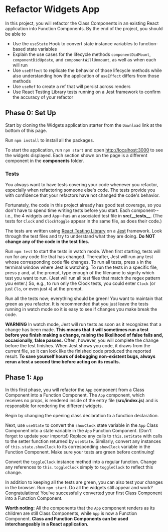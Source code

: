 # Refactor Widgets App

In this project, you will refactor the Class Components in an existing React
application into Function Components. By the end of the project, you should be
able to

* Use the `useState` Hook to convert state instance variables to function-based
  state variables
* Explain the use cases for the lifecycle methods `componentDidMount`,
  `componentDidUpdate`, and `componentWillUnmount`, as well as when each will
  run
* Use `useEffect` to replicate the behavior of those lifecycle methods while
  also understanding how the application of `useEffect` differs from those
  methods
* Use `useRef` to create a ref that will persist across renders
* Use React Testing Library tests running on a Jest framework to confirm the
  accuracy of your refactor

## Phase 0: Set Up

Start by cloning the Widgets application starter from the `Download` link at the
bottom of this page.

Run `npm install` to install all the packages.

To start the application, run `npm start` and open [http://localhost:3000] to
see the widgets displayed. Each section shown on the page is a different
component in the __components__ folder.

### Tests

You always want to have tests covering your code whenever you refactor,
especially when refactoring someone else's code. The tests provide you with
confidence that your refactors have not changed the code's behavior.

Fortunately, the code in this project already has good test coverage, so you
don't have to spend time writing tests before you start. Each component--i.e.,
the 4 widgets and `App`--has an associated test file in __src/\_\_tests\_\___.
(The tests for `Clock` and `ClockToggle` appear in the same file, as does their
code.)

The tests are written using [React Testing Library] on a [Jest] framework. Look
through the test files and try to understand what they are doing. **Do NOT
change any of the code in the test files.**

Run `npm test` to start the tests in watch mode. When first starting, tests will
run for any code file that has changed. Thereafter, Jest will run any test whose
corresponding code file changes. To run all tests, press `a` in the terminal
window where Jest is watching. To run the tests in a specific file, press `p`
and, at the prompt, type enough of the filename to signify which test you want
to run. (Jest will run all test files that match the regex pattern you enter.)
So, e.g., to run only the Clock tests, you could enter `Clock` (or just `Clo`,
or even just `4`) at the prompt.

Run all the tests now; everything should be green! You want to maintain that
green as you refactor. It is recommended that you just leave the tests running
in watch mode so it is easy to see if changes you make break the code.

**WARNING**
In watch mode, Jest will run tests as soon as it recognizes that a change has
been made. **This means that it will sometimes run a test before you finish
making a change, raising the likelihood of false fails and, occasionally, false
passes.** Often, however, you will complete the change before the test
finishes. When Jest shows you code, it draws from the current file, so it can
look like the finished code produced the reported result. **To save yourself
hours of debugging non-existent bugs, always rerun a test a second time before
acting on its results.**

## Phase 1: `App`

In this first phase, you will refactor the `App` component from a Class
Component into a Function Component. The `App` component, which receives no
props, is rendered inside of the entry file (__src/index.js__) and is
responsible for rendering the different widgets.

Begin by changing the opening class declaration to a function declaration.

Next, use `useState` to convert the `showClock` state variable in the `App`
Class Component into a state variable in the `App` Function Component. (Don't
forget to update your imports!) Replace any calls to `this.setState` with calls
to the setter function returned by `useState`. Similarly, convert any instances
of `this.state.showClock` to its corresponding `showClock` variable in the
Function Component. Make sure your tests are green before continuing!

Convert the `toggleClock` instance method into a regular function. Change any
references to `this.toggleClock` simply to `toggleClock` to reflect this change.

In addition to keeping all the tests are green, you can also test your changes
in the browser. Run `npm start`. Do all the widgets still appear and work?
Congratulations! You've successfully converted your first Class Component into a
Function Component.

**Worth noting:** All the components that the `App` component renders as its
children are still Class Components, while `App` is now a Function Component.
**Class and Function Components can be used interchangeably in a React
application.**

[http://localhost:3000]: http://localhost:3000
[React Testing Library]: https://testing-library.com/docs/react-testing-library/intro/
[Jest]: https://jestjs.io/docs/getting-started
